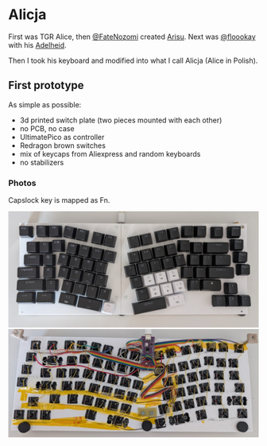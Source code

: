 # Alicja

First was TGR Alice, then [@FateNozomi](https://github.com/FateNozomi) created [Arisu](https://github.com/FateNozomi/arisu-pcb).
Next was [@floookay](https://github.com/floookay) with his [Adelheid](https://github.com/floookay/adelheid).

Then I took his keyboard and modified into what I call Alicja (Alice in Polish).


## First prototype

As simple as possible:
- 3d printed switch plate (two pieces mounted with each other)
- no PCB, no case
- UltimatePico as controller
- Redragon brown switches
- mix of keycaps from Aliexpress and random keyboards
- no stabilizers

### Photos

Capslock key is mapped as Fn.

![alicja](/alicja/images/2025-03-31.jpg)
![bottom](/alicja/images/prototype-bottom.jpg)
